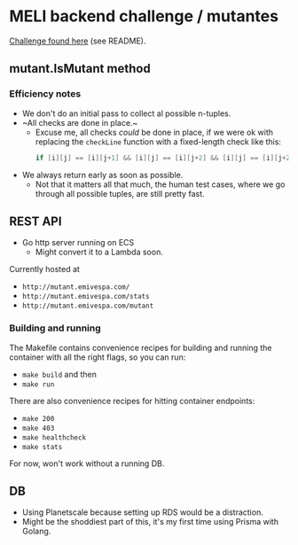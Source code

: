 # MELI backend challenge / mutantes

[Challenge found here](https://github.com/mauricionrgarcia/examen-mercadolibre-mutante)
(see README).

## mutant.IsMutant method

### Efficiency notes

- We don't do an initial pass to collect al possible n-tuples.
- ~All checks are done in place.~
  - Excuse me, all checks _could_ be done in place,
    if we were ok with replacing the `checkLine` function with a fixed-length check like this:
    ```go
    if [i][j] == [i][j+1] && [i][j] == [i][j+2] && [i][j] == [i][j+2]
    ```
- We always return early as soon as possible.
  - Not that it matters all that much, the human test cases, where we go through all possible
    tuples, are still pretty fast.

## REST API

- Go http server running on ECS
  - Might convert it to a Lambda soon.

Currently hosted at

- `http://mutant.emivespa.com/`
- `http://mutant.emivespa.com/stats`
- `http://mutant.emivespa.com/mutant`

<!-- Heard at "[¿Qué tal es trabajar en MERCADO LIBRE?](https://www.youtube.com/watch?v=6DpwMKNqoPk)" -->

### Building and running

The Makefile contains convenience recipes for building and running the container with all the right flags,
so you can run:

- `make build` and then
- `make run`

There are also convenience recipes for hitting container endpoints:

- `make 200`
- `make 403`
- `make healthcheck`
- `make stats`

For now, won't work without a running DB.

## DB

- Using Planetscale because setting up RDS would be a distraction.
- Might be the shoddiest part of this, it's my first time using Prisma with
  Golang.
